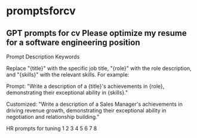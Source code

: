 # promptsforcv
GPT prompts for cv
Please optimize my resume for a software engineering position
----------------------------------------------------------------------------------------------------------------
Prompt	Description	Keywords


Replace "{title}" with the specific job title, "{role}" with the role description, and "{skills}" with the relevant skills. For example:

Prompt: "Write a description of a {title}'s achievements in {role}, demonstrating their exceptional ability in {skills}."

Customized: "Write a description of a Sales Manager's achievements in driving revenue growth, demonstrating their exceptional ability in negotiation and relationship building."

HR prompts for tuning
1
2
3
4
5
6
7
8

